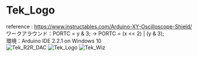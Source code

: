 # Tek_Logo
reference : https://www.instructables.com/Arduino-XY-Oscilloscope-Shield/
\
ワークアラウンド：PORTC = y & 3;  ->  PORTC = (x << 2) | (y & 3);
\
環境：Arduino IDE 2.2.1 on Windows 10
\
![Tek_R2R_DAC](https://github.com/kadokuratsuyoshi/retro_computing/tree/main/Arduino_UNO_R3/Tek_Logo/Tek_R2R_DAC.JPG)
![Tek_Logo](https://github.com/kadokuratsuyoshi/retro_computing/tree/main/Arduino_UNO_R3/Tek_Logo/Tek_Logo.JPG)
![Tek_Wiz](https://github.com/kadokuratsuyoshi/retro_computing/tree/main/Arduino_UNO_R3/Tek_Logo/Tek_Wiz.JPG)
